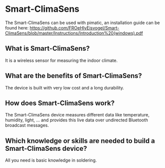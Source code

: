 Smart-ClimaSens
====================

The Smart-ClimaSens can be used with pimatic, an installation guide can be found here:
https://github.com/FROeHlyEisvogel/Smart-ClimaSens/blob/master/Instructions/Introduction%20(windows).pdf

What is Smart-ClimaSens?
------------------------
It is a wireless sensor for measuring the indoor climate.

What are the benefits of Smart-ClimaSens?
-----------------------------------------
The device is built with very low cost and a long durability.

How does Smart-ClimaSens work?
------------------------------
The Smart-ClimaSens device measures different data like temperature, humidity, light, … and provides this live data over undirected Bluetooth broadcast messages.

Which knowledge or skills are needed to build a Smart-ClimaSens device?
-----------------------------------------------------------------------
All you need is basic knowledge in soldering.
